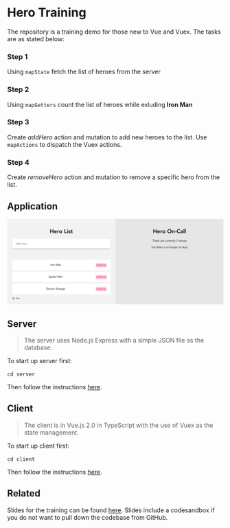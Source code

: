 # Hero Training

The repository is a training demo for those new to Vue and Vuex. The tasks are as stated below:

### Step 1

Using `mapState` fetch the list of heroes from the server

### Step 2

Using `mapGetters` count the list of heroes while exluding **Iron Man**

### Step 3

Create _addHero_ action and mutation to add new heroes to the list. Use `mapActions` to dispatch the Vuex actions.

### Step 4

Create _removeHero_ action and mutation to remove a specific hero from the list.

## Application

![hero app](/app.png)

## Server

> The server uses Node.js Express with a simple JSON file as the database.

To start up server first:

```
cd server
```

Then follow the instructions [here](/server/README.md).

## Client

> The client is in Vue.js 2.0 in TypeScript with the use of Vuex as the state management.

To start up client first:

```
cd client
```

Then follow the instructions [here](/client/README.md).

## Related

Slides for the training can be found [here](https://slides.com/thomastruong/latest-state-management). Slides include a codesandbox if you do not want to pull down the codebase from GitHub.
